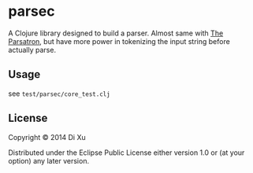 # parsec

A Clojure library designed to build a parser. Almost same with [The Parsatron](https://github.com/youngnh/parsatron),
but have more power in tokenizing the input string before actually parse.

## Usage

see `test/parsec/core_test.clj`

## License

Copyright © 2014 Di Xu

Distributed under the Eclipse Public License either version 1.0 or (at
your option) any later version.
